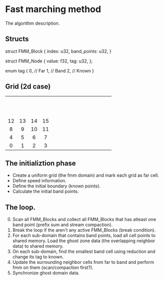 # Fast marching method

The algorithm description.

## Structs

struct FMM_Block {
    index: u32,
    band_points: u32,
}

struct FMM_Node {
    value: f32,
    tag: u32,
};

enum tag {
    0, // Far
    1, // Band
    2, // Known
}

## Grid (2d case)

|   |   |   |   |   |   |   |   |   |   |   |   |   |   |   |   |
|:-:|:-:|:-:|:-:|:-:|:-:|:-:|:-:|:-:|:-:|:-:|:-:|:-:|:-:|:-:|:-:|
|   |   |   |   |   |   |   |   |   |   |   |   |   |   |   |   |
|   |   |   |   |   |   |   |   |   |   |   |   |   |   |   |   |
|   |   |   |   |   |   |   |   |   |   |   |   |   |   |   |   |
|   |   |   |   |   |   |   |   |   |   |   |   |   |   |   |   |
|   |   |   |   |   |   |   |   |   |   |   |   |   |   |   |   |
|   |   |   |   |   |   |   |   |   |   |   |   |   |   |   |   |
|   |   |   |   |   |   |   |   |   |   |   |   |   |   |   |   |
|   |   |   |   |   |   |   |   |   |   |   |   |   |   |   |   |
|   |   |   |   |   |   |   |   |   |   |   |   |   |   |   |   |
|   |   |   |   |   |   |   |   |   |   |   |   |   |   |   |   |
|   |   |   |   |   |   |   |   |   |   |   |   |   |   |   |   |
| 12| 13| 14| 15|   |   |   |   |   |   |   |   |   |   |   |   |
| 8 | 9 | 10| 11|   |   |   |   |   |   |   |   |   |   |   |   |
| 4 | 5 | 6 | 7 |   |   |   |   |   |   |   |   |   |   |   |   |
| 0 | 1 | 2 | 3 |   |   |   |   |   |   |   |   |   |   |   |   |


## The initializtion phase

- Create a uniform grid (the fmm domain) and mark each grid as far cell.
- Define speed information.
- Define the initial boundary (known points).
- Calculate the initial band points. 

## The loop.

0. Scan all FMM_Blocks and collect all FMM_Blocks that has atleast one band
   point (prefix sum and stream compaction).
1. Break the loop if the aren't any active FMM_Blocks (break condition).
2. For each sub-domain that contains band points, load all cell points to shared memory.
   Load the ghost zone data (the overlapping neighbor data) to shared memory.
3. On each sub-domain, find the smallest band cell using reduction and change its tag to known.
4. Update the surrounding neighbor cells from far to band and perform fmm on them (scan/compaction first?).
5. Synchronize ghost domain data.
